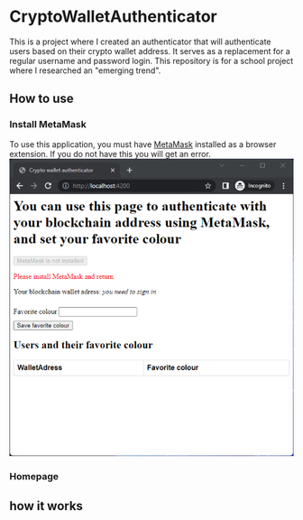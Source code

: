 # CryptoWalletAuthenticator
This is a project where I created an authenticator that will authenticate users based on their crypto wallet address. It serves as a replacement for a regular username and password login. This repository is for a school project where I researched an "emerging trend". 

## How to use
### Install MetaMask
To use this application, you must have [MetaMask](https://metamask.io/download/) installed as a browser extension. If you do not have this you will get an error.
![MetaMask not installed!](/Frontend/screenshots/1_MetaMask_not_installed.png "MetaMask not installed")
### Homepage

## how it works